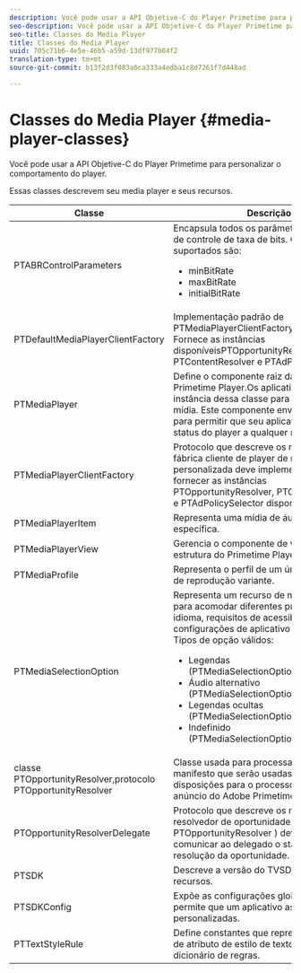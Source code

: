 ```yaml
---
description: Você pode usar a API Objetive-C do Player Primetime para personalizar o comportamento do player.
seo-description: Você pode usar a API Objetive-C do Player Primetime para personalizar o comportamento do player.
seo-title: Classes do Media Player
title: Classes do Media Player
uuid: 705c71b6-4e5e-46b5-a59d-13df977b04f2
translation-type: tm+mt
source-git-commit: b13f2d3f083a6ca333a4edba1c8d7261f7d448ad

---
```



# Classes do Media Player {#media-player-classes}

Você pode usar a API Objetive-C do Player Primetime para personalizar o comportamento do player.

Essas classes descrevem seu media player e seus recursos.

| Classe | Descrição |
|---|---|
| PTABRControlParameters | Encapsula todos os parâmetros adaptáveis de controle de taxa de bits. Os parâmetros suportados são:<ul><li>minBitRate</li><li>maxBitRate</li><li>initialBitRate</li></ul> |
| PTDefaultMediaPlayerClientFactory | Implementação padrão de PTMediaPlayerClientFactoryno TVSDK. Fornece as instâncias disponíveisPTOpportunityResolver, PTContentResolver e PTAdPolicySelector. |
| PTMediaPlayer | Define o componente raiz da estrutura do Primetime Player.Os aplicativos criam uma instância dessa classe para reproduzir uma mídia. Este componente envia notificações para permitir que seu aplicativo saiba o status do player a qualquer momento. |
| PTMediaPlayerClientFactory | Protocolo que descreve os métodos que uma fábrica cliente de player de mídia personalizada deve implementar para fornecer as instâncias PTOpportunityResolver, PTContentResolver e PTAdPolicySelector disponíveis. |
| PTMediaPlayerItem | Representa uma mídia de áudio e vídeo específica. |
| PTMediaPlayerView | Gerencia o componente de visualização da estrutura do Primetime Player. |
| PTMediaProfile | Representa o perfil de um único fluxo na lista de reprodução variante. |
| PTMediaSelectionOption | Representa um recurso de mídia audiovisual para acomodar diferentes preferências de idioma, requisitos de acessibilidade ou configurações de aplicativo personalizadas. Tipos de opção válidos:<ul><li>Legendas (PTMediaSelectionOptionTypeSubtitle)</li><li>Áudio alternativo (PTMediaSelectionOptionTypeAudio)</li><li>Legendas ocultas (PTMediaSelectionOptionTypeCC)</li><li>Indefinido (PTMediaSelectionOptionTypeUndefined)</li></ul> |
| classe PTOpportunityResolver,protocolo PTOpportunityResolver | Classe usada para processar dicas no manifesto que serão usadas como disposições para o processo de decisão do anúncio do Adobe Primetime. |
| PTOpportunityResolverDelegate | Protocolo que descreve os métodos que o resolvedor de oportunidade personalizado ( PTOpportunityResolver ) deve usar para comunicar ao delegado o status da resolução da oportunidade. |
| PTSDK | Descreve a versão do TVSDK e seus recursos. |
| PTSDKConfig | Expõe as configurações globais do TVSDK e permite que um aplicativo assine tags HLS personalizadas. |
| PTTextStyleRule | Define constantes que representam chaves de atributo de estilo de texto que formam o dicionário de regras. |
